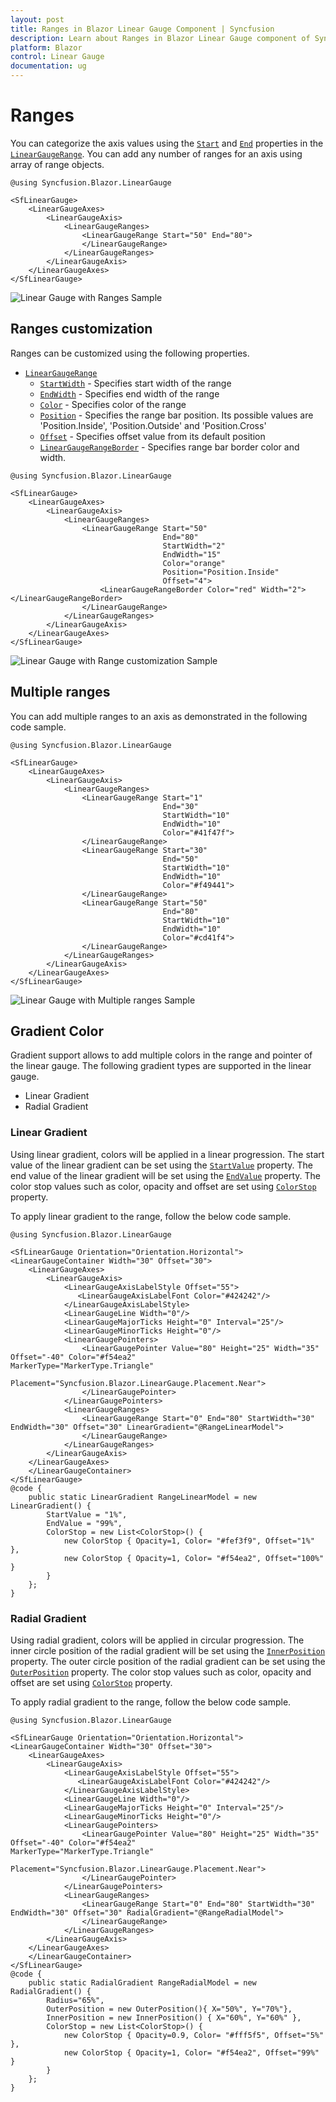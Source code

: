 ```yaml
---
layout: post
title: Ranges in Blazor Linear Gauge Component | Syncfusion 
description: Learn about Ranges in Blazor Linear Gauge component of Syncfusion, and more details.
platform: Blazor
control: Linear Gauge
documentation: ug
---
```


# Ranges

You can categorize the axis values using the [`Start`](https://help.syncfusion.com/cr/aspnetcore-blazor/Syncfusion.Blazor~Syncfusion.Blazor.LinearGauge.LinearGaugeRange~Start.html) and [`End`](https://help.syncfusion.com/cr/aspnetcore-blazor/Syncfusion.Blazor~Syncfusion.Blazor.LinearGauge.LinearGaugeRange~End.html) properties in the [`LinearGaugeRange`](https://help.syncfusion.com/cr/aspnetcore-blazor/Syncfusion.Blazor~Syncfusion.Blazor.LinearGauge.LinearGaugeRange_members.html). You can add any number of ranges for an axis using array of range objects.

```cshtml
@using Syncfusion.Blazor.LinearGauge

<SfLinearGauge>
    <LinearGaugeAxes>
        <LinearGaugeAxis>
            <LinearGaugeRanges>
                <LinearGaugeRange Start="50" End="80">
                </LinearGaugeRange>
            </LinearGaugeRanges>
        </LinearGaugeAxis>
    </LinearGaugeAxes>
</SfLinearGauge>
```

![Linear Gauge with Ranges Sample](images/range.png)

## Ranges customization

Ranges can be customized using the following properties.

* [`LinearGaugeRange`](https://help.syncfusion.com/cr/aspnetcore-blazor/Syncfusion.Blazor~Syncfusion.Blazor.LinearGauge.LinearGaugeRange_members.html)
    * [`StartWidth`](https://help.syncfusion.com/cr/aspnetcore-blazor/Syncfusion.Blazor~Syncfusion.Blazor.LinearGauge.LinearGaugeRange~StartWidth.html) - Specifies start width of the range
    * [`EndWidth`](https://help.syncfusion.com/cr/aspnetcore-blazor/Syncfusion.Blazor~Syncfusion.Blazor.LinearGauge.LinearGaugeRange~EndWidth.html) - Specifies end width of the range
    * [`Color`](https://help.syncfusion.com/cr/aspnetcore-blazor/Syncfusion.Blazor~Syncfusion.Blazor.LinearGauge.LinearGaugeRange~Color.html) - Specifies color of the range
    * [`Position`](https://help.syncfusion.com/cr/cref_files/aspnetcore-blazor/Syncfusion.Blazor~Syncfusion.Blazor.LinearGauge.LinearGaugeRange~Position.html) - Specifies the range bar position. Its possible values are 'Position.Inside', 'Position.Outside' and 'Position.Cross'
    * [`Offset`](https://help.syncfusion.com/cr/cref_files/aspnetcore-blazor/Syncfusion.Blazor~Syncfusion.Blazor.LinearGauge.LinearGaugeRange~Offset.html) - Specifies offset value from its default position
    * [`LinearGaugeRangeBorder`](https://help.syncfusion.com/cr/cref_files/aspnetcore-blazor/Syncfusion.Blazor~Syncfusion.Blazor.LinearGauge.LinearGaugeRangeBorder.html) - Specifies range bar border color and width.

```cshtml
@using Syncfusion.Blazor.LinearGauge

<SfLinearGauge>
    <LinearGaugeAxes>
        <LinearGaugeAxis>
            <LinearGaugeRanges>
                <LinearGaugeRange Start="50"
                                  End="80"
                                  StartWidth="2"
                                  EndWidth="15"
                                  Color="orange"
                                  Position="Position.Inside"
                                  Offset="4">
                    <LinearGaugeRangeBorder Color="red" Width="2"></LinearGaugeRangeBorder>
                </LinearGaugeRange>
            </LinearGaugeRanges>
        </LinearGaugeAxis>
    </LinearGaugeAxes>
</SfLinearGauge>
```

![Linear Gauge with Range customization Sample](images/range-custom.png)

## Multiple ranges

You can add multiple ranges to an axis as demonstrated in the following code sample.

```cshtml
@using Syncfusion.Blazor.LinearGauge

<SfLinearGauge>
    <LinearGaugeAxes>
        <LinearGaugeAxis>
            <LinearGaugeRanges>
                <LinearGaugeRange Start="1"
                                  End="30"
                                  StartWidth="10"
                                  EndWidth="10"
                                  Color="#41f47f">
                </LinearGaugeRange>
                <LinearGaugeRange Start="30"
                                  End="50"
                                  StartWidth="10"
                                  EndWidth="10"
                                  Color="#f49441">
                </LinearGaugeRange>
                <LinearGaugeRange Start="50"
                                  End="80"
                                  StartWidth="10"
                                  EndWidth="10"
                                  Color="#cd41f4">
                </LinearGaugeRange>
            </LinearGaugeRanges>
        </LinearGaugeAxis>
    </LinearGaugeAxes>
</SfLinearGauge>
```

![Linear Gauge with Multiple ranges Sample](images/multiple-range.png)

## Gradient Color

Gradient support allows to add multiple colors in the range and pointer of the linear gauge. The following gradient types are supported in the linear gauge.

* Linear Gradient
* Radial Gradient

### Linear Gradient

Using linear gradient, colors will be applied in a linear progression. The start value of the linear gradient can be set using the [`StartValue`](https://help.syncfusion.com/cr/blazor/Syncfusion.Blazor~Syncfusion.Blazor.LinearGauge.LinearGaugeLinearGradient~StartValue.html) property. The end value of the linear gradient will be set using the [`EndValue`](https://help.syncfusion.com/cr/blazor/Syncfusion.Blazor~Syncfusion.Blazor.LinearGauge.LinearGaugeLinearGradient~EndValue.html) property. The color stop values such as color, opacity and offset are set using [`ColorStop`](https://help.syncfusion.com/cr/blazor/Syncfusion.Blazor~Syncfusion.Blazor.LinearGauge.LinearGaugeLinearGradient~ColorStop.html) property.

To apply linear gradient to the range, follow the below code sample.

```cshtml
@using Syncfusion.Blazor.LinearGauge

<SfLinearGauge Orientation="Orientation.Horizontal">
<LinearGaugeContainer Width="30" Offset="30">
    <LinearGaugeAxes>
        <LinearGaugeAxis>
            <LinearGaugeAxisLabelStyle Offset="55">
               <LinearGaugeAxisLabelFont Color="#424242"/>
            </LinearGaugeAxisLabelStyle>
            <LinearGaugeLine Width="0"/>
            <LinearGaugeMajorTicks Height="0" Interval="25"/>
            <LinearGaugeMinorTicks Height="0"/>
            <LinearGaugePointers>
                <LinearGaugePointer Value="80" Height="25" Width="35"  Offset="-40" Color="#f54ea2"               MarkerType="MarkerType.Triangle"
                        Placement="Syncfusion.Blazor.LinearGauge.Placement.Near">
                </LinearGaugePointer>
            </LinearGaugePointers>
            <LinearGaugeRanges>
                <LinearGaugeRange Start="0" End="80" StartWidth="30" EndWidth="30" Offset="30" LinearGradient="@RangeLinearModel">
                </LinearGaugeRange>
            </LinearGaugeRanges>
        </LinearGaugeAxis>
    </LinearGaugeAxes>
    </LinearGaugeContainer>
</SfLinearGauge>
@code {
    public static LinearGradient RangeLinearModel = new LinearGradient() {
        StartValue = "1%",
        EndValue = "99%",
        ColorStop = new List<ColorStop>() {
            new ColorStop { Opacity=1, Color= "#fef3f9", Offset="1%" },
            new ColorStop { Opacity=1, Color= "#f54ea2", Offset="100%" }
        }
    };
}
```

### Radial Gradient

Using radial gradient, colors will be applied in circular progression. The inner circle position of the radial gradient will be set using the [`InnerPosition`](https://help.syncfusion.com/cr/blazor/Syncfusion.Blazor~Syncfusion.Blazor.LinearGauge.LinearGaugeRadialGradient~InnerPosition.html) property. The outer circle position of the radial gradient can be set using the [`OuterPosition`](https://help.syncfusion.com/cr/blazor/Syncfusion.Blazor~Syncfusion.Blazor.LinearGauge.LinearGaugeRadialGradient~OuterPosition.html) property. The color stop values such as color, opacity and offset are set using [`ColorStop`](https://help.syncfusion.com/cr/blazor/Syncfusion.Blazor~Syncfusion.Blazor.LinearGauge.LinearGaugeRadialGradient~ColorStop.html) property.

To apply radial gradient to the range, follow the below code sample.

```cshtml
@using Syncfusion.Blazor.LinearGauge

<SfLinearGauge Orientation="Orientation.Horizontal">
<LinearGaugeContainer Width="30" Offset="30">
    <LinearGaugeAxes>
        <LinearGaugeAxis>
            <LinearGaugeAxisLabelStyle Offset="55">
               <LinearGaugeAxisLabelFont Color="#424242"/>
            </LinearGaugeAxisLabelStyle>
            <LinearGaugeLine Width="0"/>
            <LinearGaugeMajorTicks Height="0" Interval="25"/>
            <LinearGaugeMinorTicks Height="0"/>
            <LinearGaugePointers>
                <LinearGaugePointer Value="80" Height="25" Width="35"  Offset="-40" Color="#f54ea2"               MarkerType="MarkerType.Triangle"
                    Placement="Syncfusion.Blazor.LinearGauge.Placement.Near">
                </LinearGaugePointer>
            </LinearGaugePointers>
            <LinearGaugeRanges>
                <LinearGaugeRange Start="0" End="80" StartWidth="30" EndWidth="30" Offset="30" RadialGradient="@RangeRadialModel">
                </LinearGaugeRange>
            </LinearGaugeRanges>
        </LinearGaugeAxis>
    </LinearGaugeAxes>
    </LinearGaugeContainer>
</SfLinearGauge>
@code {
    public static RadialGradient RangeRadialModel = new RadialGradient() {
        Radius="65%",
        OuterPosition = new OuterPosition(){ X="50%", Y="70%"},
        InnerPosition = new InnerPosition() { X="60%", Y="60%" },
        ColorStop = new List<ColorStop>() {
            new ColorStop { Opacity=0.9, Color= "#fff5f5", Offset="5%" },
            new ColorStop { Opacity=1, Color= "#f54ea2", Offset="99%" }
        }
    };
}
```